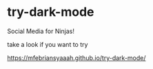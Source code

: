 # try-dark-mode

Social Media for Ninjas!

take a look if you want to try

https://mfebriansyaaah.github.io/try-dark-mode/

